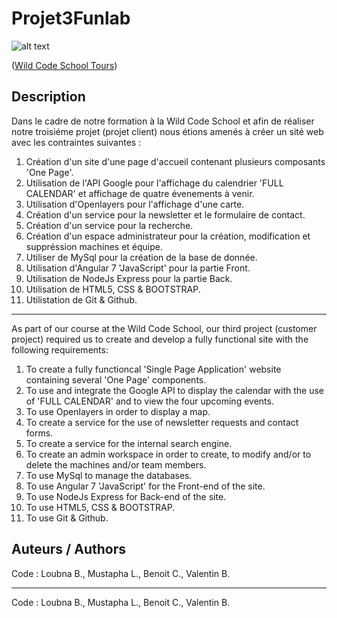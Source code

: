 # Projet3Funlab

![alt text](https://pbs.twimg.com/profile_images/1022764568051892224/Q0OVn5in_400x400.jpg "Wild Code School Tours")

([Wild Code School Tours](https://wildcodeschool.fr/tours/))

## Description 

Dans le cadre de notre formation à la Wild Code School et afin de réaliser notre troisiéme projet (projet client)
nous étions amenés à créer un sité web avec les contraintes suivantes :

1. Création d'un site d'une page d'accueil contenant plusieurs composants 'One Page'.
2. Utilisation de l'API Google pour l'affichage du calendrier 'FULL CALENDAR' et affichage de quatre évenements à venir.
3. Utilisation d'Openlayers pour l'affichage d'une carte.
4. Création d'un service pour la newsletter et le formulaire de contact.
5. Création d'un service pour la recherche.
6. Création d'un espace administrateur pour la création, modification et suppréssion machines et équipe.
7. Utiliser de MySql pour la création de la base de donnée.
8. Utilisation d'Angular 7 'JavaScript' pour la partie Front.
9. Utilisation de NodeJs Express pour la partie Back.
10. Utilisation de HTML5, CSS & BOOTSTRAP.
11. Utilistation de Git & Github.

_________________________________________________________________________________________________________________________________

As part of our course at the Wild Code School, our third project (customer project) required us to create and develop a fully functional site with the following requirements: 

1. To create a fully functioncal 'Single Page Application' website containing several 'One Page' components.
2. To use and integrate the Google API to display the calendar with the use of 'FULL CALENDAR' and to view the four upcoming events.
3. To use Openlayers in order to display a map.
4. To create a service for the use of newsletter requests and contact forms.
5. To create a service for the internal search engine.
6. To create an admin workspace in order to create, to modify and/or to delete the machines and/or team members.
7. To use MySql to manage the databases.
8. To use Angular 7 'JavaScript' for the Front-end of the site.
9. To use NodeJs Express for Back-end of the site.
10. To use HTML5, CSS & BOOTSTRAP.
11. To use Git & Github.

## Auteurs / Authors

Code : Loubna B., Mustapha L., Benoit C., Valentin B.
_________________________________________________________________________________________________________________________________

Code : Loubna B., Mustapha L., Benoit C., Valentin B.
